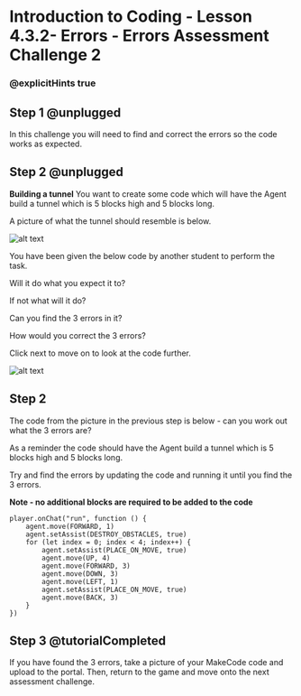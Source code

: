 # Introduction to Coding - Lesson 4.3.2- Errors - Errors Assessment Challenge 2
### @explicitHints true

## Step 1 @unplugged
In this challenge you will need to find and correct the errors so the code works as expected.

## Step 2 @unplugged
**Building a tunnel**
You want to create some code which will have the Agent build a tunnel which is 5 blocks high and 5 blocks long. 

A picture of what the tunnel should resemble is below. 

![alt text](https://introductionv3.codingcredentials.com/Lesson6/6.3.2/images/1.jpg?raw=true "Errors")

You have been given the below code by another student to perform the task.

Will it do what you expect it to?

If not what will it do?

Can you find the 3 errors in it?

How would you correct the 3 errors?

Click next to move on to look at the code further.

![alt text](https://introductionv3.codingcredentials.com/Lesson6/6.3.2/images/2.jpg?raw=true "Errors")

## Step 2 
The code from the picture in the previous step is below - can you work out what the 3 errors are?

As a reminder the code should have the Agent build a tunnel which is 5 blocks high and 5 blocks long. 

Try and find the errors by updating the code and running it until you find the 3 errors. 

**Note - no additional blocks are required to be added to the code**
```template
player.onChat("run", function () {
    agent.move(FORWARD, 1)
    agent.setAssist(DESTROY_OBSTACLES, true)
    for (let index = 0; index < 4; index++) {
        agent.setAssist(PLACE_ON_MOVE, true)
        agent.move(UP, 4)
        agent.move(FORWARD, 3)
        agent.move(DOWN, 3)
        agent.move(LEFT, 1)
        agent.setAssist(PLACE_ON_MOVE, true)
        agent.move(BACK, 3)
    }
})
```

## Step 3 @tutorialCompleted
If you have found the 3 errors, take a picture of your MakeCode code and upload to the portal.
Then, return to the game and move onto the next assessment challenge.